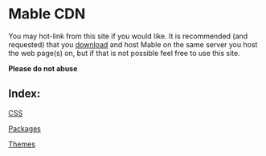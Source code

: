 # Mable CDN

You may hot-link from this site if you would like. It is recommended (and requested) that you [download](https://github.com/mable-template/main-webpage/archive/refs/heads/main.zip) and host Mable on the same server you host the web page(s) on, but if that is not possible feel free to use this site.

**Please do not abuse**

## Index:

[CSS](css)

[Packages](packages)

[Themes](themes)
